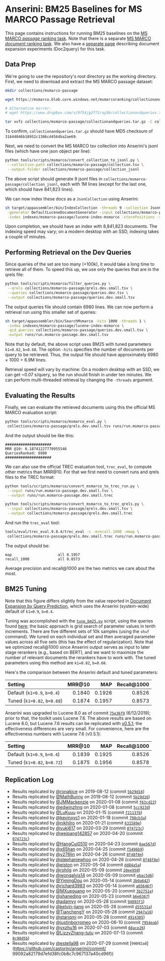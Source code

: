 # Anserini: BM25 Baselines for MS MARCO Passage Retrieval

This page contains instructions for running BM25 baselines on the [MS MARCO *passage* ranking task](https://microsoft.github.io/msmarco/).
Note that there is a separate [MS MARCO *document* ranking task](experiments-msmarco-doc.md).
We also have a [separate page](experiments-doc2query.md) describing document expansion experiments (Doc2query) for this task.

## Data Prep

We're going to use the repository's root directory as the working directory.
First, we need to download and extract the MS MARCO passage dataset:

```bash
mkdir collections/msmarco-passage

wget https://msmarco.blob.core.windows.net/msmarcoranking/collectionandqueries.tar.gz -P collections/msmarco-passage

# Alternative mirror:
# wget https://www.dropbox.com/s/9f54jg2f71ray3b/collectionandqueries.tar.gz -P collections/msmarco-passage

tar xvfz collections/msmarco-passage/collectionandqueries.tar.gz -C collections/msmarco-passage
```

To confirm, `collectionandqueries.tar.gz` should have MD5 checksum of `31644046b18952c1386cd4564ba2ae69`.

Next, we need to convert the MS MARCO tsv collection into Anserini's jsonl files (which have one json object per line):

```bash
python tools/scripts/msmarco/convert_collection_to_jsonl.py \
 --collection-path collections/msmarco-passage/collection.tsv \
 --output-folder collections/msmarco-passage/collection_jsonl
```

The above script should generate 9 jsonl files in `collections/msmarco-passage/collection_jsonl`, each with 1M lines (except for the last one, which should have 841,823 lines).

We can now index these docs as a `JsonCollection` using Anserini:

```bash
sh target/appassembler/bin/IndexCollection -threads 9 -collection JsonCollection \
 -generator DefaultLuceneDocumentGenerator -input collections/msmarco-passage/collection_jsonl \
 -index indexes/msmarco-passage/lucene-index-msmarco -storePositions -storeDocvectors -storeRaw 
```

Upon completion, we should have an index with 8,841,823 documents.
The indexing speed may vary; on a modern desktop with an SSD, indexing takes a couple of minutes.

## Performing Retrieval on the Dev Queries

Since queries of the set are too many (+100k), it would take a long time to retrieve all of them. To speed this up, we use only the queries that are in the qrels file: 

```bash
python tools/scripts/msmarco/filter_queries.py \
 --qrels collections/msmarco-passage/qrels.dev.small.tsv \
 --queries collections/msmarco-passage/queries.dev.tsv \
 --output collections/msmarco-passage/queries.dev.small.tsv
```

The output queries file should contain 6980 lines.
We can now perform a retrieval run using this smaller set of queries:

```bash
sh target/appassembler/bin/SearchMsmarco -hits 1000 -threads 1 \
 -index indexes/msmarco-passage/lucene-index-msmarco \
 -qid_queries collections/msmarco-passage/queries.dev.small.tsv \
 -output runs/run.msmarco-passage.dev.small.tsv
```

Note that by default, the above script uses BM25 with tuned parameters `k1=0.82`, `b=0.68`.
The option `-hits` specifies the number of documents per query to be retrieved.
Thus, the output file should have approximately 6980 × 1000 = 6.9M lines.

Retrieval speed will vary by machine:
On a modern desktop with an SSD, we can get ~0.07 s/query, so the run should finish in under ten minutes.
We can perform multi-threaded retrieval by changing the `-threads` argument.

## Evaluating the Results

Finally, we can evaluate the retrieved documents using this the official MS MARCO evaluation script: 

```bash
python tools/scripts/msmarco/msmarco_eval.py \
 collections/msmarco-passage/qrels.dev.small.tsv runs/run.msmarco-passage.dev.small.tsv
```

And the output should be like this:

```
#####################
MRR @10: 0.18741227770955546
QueriesRanked: 6980
#####################
```

We can also use the official TREC evaluation tool, `trec_eval`, to compute other metrics than MRR@10. 
For that we first need to convert runs and qrels files to the TREC format:

```bash
python tools/scripts/msmarco/convert_msmarco_to_trec_run.py \
 --input runs/run.msmarco-passage.dev.small.tsv \
 --output runs/run.msmarco-passage.dev.small.trec

python tools/scripts/msmarco/convert_msmarco_to_trec_qrels.py \
 --input collections/msmarco-passage/qrels.dev.small.tsv \
 --output collections/msmarco-passage/qrels.dev.small.trec
```

And run the `trec_eval` tool:

```bash
tools/eval/trec_eval.9.0.4/trec_eval -c -mrecall.1000 -mmap \
 collections/msmarco-passage/qrels.dev.small.trec runs/run.msmarco-passage.dev.small.trec
```

The output should be:

```
map                   	all	0.1957
recall_1000           	all	0.8573
```

Average precision and recall@1000 are the two metrics we care about the most.

## BM25 Tuning

Note that this figure differs slightly from the value reported in [Document Expansion by Query Prediction](https://arxiv.org/abs/1904.08375), which uses the Anserini (system-wide) default of `k1=0.9`, `b=0.4`.

Tuning was accomplished with the [`tune_bm25.py`](../src/main/python/msmarco/tune_bm25.py) script, using the queries found [here](https://github.com/castorini/Anserini-data/tree/master/MSMARCO); the basic approach is grid search of parameter values in tenth increments.
There are five different sets of 10k samples (using the `shuf` command).
We tuned on each individual set and then averaged parameter values across all five sets (this has the effect of regularization).
Note that we optimized recall@1000 since Anserini output serves as input to later stage rerankers (e.g., based on BERT), and we want to maximize the number of relevant documents the rerankers have to work with.
The tuned parameters using this method are `k1=0.82`, `b=0.68`.

Here's the comparison between the Anserini default and tuned parameters:

Setting                     | MRR@10 | MAP    | Recall@1000 |
:---------------------------|-------:|-------:|------------:|
Default (`k1=0.9`, `b=0.4`) | 0.1840 | 0.1926 | 0.8526
Tuned (`k1=0.82`, `b=0.68`) | 0.1874 | 0.1957 | 0.8573

Anserini was upgraded to Lucene 8.0 as of commit [`75e36f9`](https://github.com/castorini/anserini/commit/75e36f97f7037d1ceb20fa9c91582eac5e974131) (6/12/2019); prior to that, the toolkit uses Lucene 7.6.
The above results are based on Lucene 8.0, but Lucene 7.6 results can be replicated with [v0.5.1](https://github.com/castorini/anserini/releases);
the effectiveness differences are very small.
For convenience, here are the effectiveness numbers with Lucene 7.6 (v0.5.1):

Setting                     | MRR@10 | MAP    | Recall@1000 |
:---------------------------|-------:|-------:|------------:|
Default (`k1=0.9`, `b=0.4`) | 0.1839 | 0.1925 | 0.8526
Tuned (`k1=0.82`, `b=0.72`) | 0.1875 | 0.1956 | 0.8578

## Replication Log

+ Results replicated by [@ronakice](https://github.com/ronakice) on 2019-08-12 (commit [`5b29d16`](https://github.com/castorini/anserini/commit/5b29d1654abc5e8a014c2230da990ab2f91fb340))
+ Results replicated by [@MathBunny](https://github.com/MathBunny) on 2019-08-12 (commit [`5b29d16`](https://github.com/castorini/anserini/commit/5b29d1654abc5e8a014c2230da990ab2f91fb340))
+ Results replicated by [@JMMackenzie](https://github.com/JMMackenzie) on 2020-01-08 (commit [`f63cd22`](https://github.com/castorini/anserini/commit/f63cd2275fa5a9d4da2d17e5f983a3308e8b50ce ))
+ Results replicated by [@edwinzhng](https://github.com/edwinzhng) on 2020-01-08 (commit [`5cc923d`](https://github.com/castorini/anserini/commit/5cc923d5c02777d8b25df32ff2e2a59be5badfdd))
+ Results replicated by [@LuKuuu](https://github.com/LuKuuu) on 2020-01-15 (commit [`f21137b`](https://github.com/castorini/anserini/commit/f21137b44f1115d25d1ff8ecaf7780c36498c5de))
+ Results replicated by [@kevinxyc1](https://github.com/kevinxyc1) on 2020-01-18 (commit [`798cb3a`](https://github.com/castorini/anserini/commit/798cb3a1a86f39317a5e5badb209795826d2033d))
+ Results replicated by [@nikhilro](https://github.com/nikhilro) on 2020-01-21 (commit [`631589e`](https://github.com/castorini/anserini/commit/631589e9e08326373f46555e007e6c302c19126d))
+ Results replicated by [@yuki617](https://github.com/yuki617) on 2020-03-29 (commit [`074723c`](https://github.com/castorini/anserini/commit/074723cbb10660fb9be2bfe6325739ab5fe0dd8d))
+ Results replicated by [@weipang142857](https://github.com/weipang142857) on 2020-04-20 (commit [`074723c`](https://github.com/castorini/anserini/commit/074723cbb10660fb9be2bfe6325739ab5fe0dd8d))
+ Results replicated by [@HangCui0510](https://github.com/HangCui0510) on 2020-04-23 (commit [`0ae567d`](https://github.com/castorini/anserini/commit/0ae567df5c8a70ac211efd958c9ca1ff609ff782))
+ Results replicated by [@x65han](https://github.com/x65han) on 2020-04-25 (commit [`f5496b9`](https://github.com/castorini/anserini/commit/f5496b905246084070f959e59626c6323210c3f2))
+ Results replicated by [@y276lin](https://github.com/y276lin) on 2020-04-26 (commit [`8f48f8e`](https://github.com/castorini/anserini/commit/8f48f8e40a37e5f6b5910a3a3b5c050a0f9be914))
+ Results replicated by [@stephaniewhoo](http://github.com/stephaniewhoo) on 2020-04-26 (commit [`8f48f8e`](https://github.com/castorini/anserini/commit/8f48f8e40a37e5f6b5910a3a3b5c050a0f9be914))
+ Results replicated by [@eiston](http://github.com/eiston) on 2020-05-04 (commit [`dd84a5a`](https://github.com/castorini/anserini/commit/dd84a5a514700365d9aa4a1ea988107372515f33))
+ Results replicated by [@rohilg](http://github.com/rohilg) on 2020-05-09 (commit [`20ee950`](https://github.com/castorini/anserini/commit/20ee950fbdc5cc9ce1c993911cbca4fcbfa86d02))
+ Results replicated by [@wongalvis14](https://github.com/wongalvis14) on 2020-05-09 (commit [`ebac5d6`](https://github.com/castorini/anserini/commit/ebac5d62f2e626e0a48c83dad79bddba60cadcf5))
+ Results replicated by [@YimingDou](https://github.com/YimingDou) on 2020-05-14 (commit [`3b0a642`](https://github.com/castorini/anserini/commit/3b0a6420e49863d9fe5908cf6e99582eb2d2882e))
+ Results replicated by [@richard3983](https://github.com/richard3983) on 2020-05-14 (commit [`a65646f`](https://github.com/castorini/anserini/commit/a65646fe203bf5c9c32189a56082d6f4d3bc340d))
+ Results replicated by [@MXueguang](https://github.com/MXueguang) on 2020-05-20 (commit [`3b2751e`](https://github.com/castorini/anserini/commit/3b2751e2d02a9d530e1c3d30b91083faeece8982))
+ Results replicated by [@shaneding](https://github.com/shaneding) on 2020-05-23 (commit [`b6e0367`](https://github.com/castorini/anserini/commit/b6e0367ef4e2b4fce9d81c8397ef1188e35971e7))
+ Results replicated by [@adamyy](https://github.com/adamyy) on 2020-05-28 (commit [`94893f1`](https://github.com/castorini/anserini/commit/94893f170e047d77c3ef5b8b995d7fbdd13f4298))
+ Results replicated by [@kelvin-jiang](https://github.com/kelvin-jiang) on 2020-05-28 (commit [`d55531a`](https://github.com/castorini/anserini/commit/d55531a738d2cf9e14c376d798d2de4bd3020b6b))
+ Results replicated by [@TianchengY](https://github.com/TianchengY) on 2020-05-28 (commit [`2947a16`](https://github.com/castorini/anserini/commit/2947a1622efae35637b83e321aba8e6fccd43489))
+ Results replicated by [@stariqmi](https://github.com/stariqmi) on 2020-05-28 (commit [`4914305`](https://github.com/castorini/anserini/commit/455169ea6a09f637817a6c4b4f6837dcc845f5f7))
+ Results replicated by [@justinborromeo](https://github.com/justinborromeo) on 2020-06-10 (commit [`7954eab`](https://github.com/castorini/anserini/commit/7954eab43f17bb8d254987d5873933c0b9596bb4))
+ Results replicated by [@yxzhu16](https://github.com/yxzhu16) on 2020-07-03 (commit [`68ace26`](https://github.com/castorini/anserini/commit/68ace26d0418a769df3d2b21e946495e54d462f6))
+ Results replicated by [@LizzyZhang-tutu](https://github.com/LizzyZhang-tutu) on 2020-07-13 (commit [`8c98d5b`](https://github.com/castorini/anserini/commit/8c98d5ba0795bbea01bcef1e21abb153fe4c3da1))
+ Results replicated by [@estella98](https://github.com/estella98) on 2020-07-29 (commit [`99092a8`](https://github.com/castorini/anserini/commit/ 99092a82179d7efd38fc0b8c7c967137a40cd96f))
